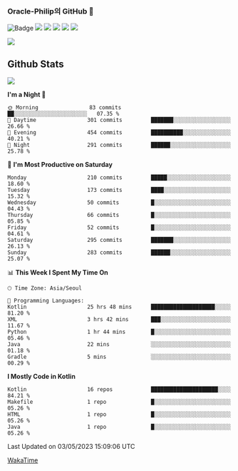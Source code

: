 ### Oracle-Philip의 GitHub 👋

![Badge](http://img.shields.io/badge/-Java-black?style=flat-square)
<img src="https://img.shields.io/badge/ -Kotlin-black?style=flat-square&logo=Kotlin&logoColor=#7F52FF"/></a>
<img src="https://img.shields.io/badge/ -Dart-black?style=flat-square&logo=Dart&logoColor=#0175C2"/></a>
<img src="https://img.shields.io/badge/ -Android-black?style=flat-square&logo=Android&logoColor=#3DDC84"/></a>
<img src="https://img.shields.io/badge/ -Flutter-black?style=flat-square&logo=Flutter&logoColor=#02569B"/></a>
<img src="https://img.shields.io/badge/ -Firebase-black?style=flat-square&logo=Firebase&logoColor=#FFCA28"/></a>

<img src="https://img.shields.io/badge/ -BLE-black?style=flat-square&logo=Bluetooth&logoColor=#0082FC"/></a>

<!--
<img src="https://img.shields.io/badge/ -STM32F103-black?style=flat-square&logo=STMicroelectronics&logoColor=#03234B"/></a>
<img src="https://img.shields.io/badge/ -Qt-black?style=flat-square&logo=Qt&logoColor=#41CD52"/></a>
-->

<!--
![Badge](http://img.shields.io/badge/-Java-black?style=flat-square)
![Badge](http://img.shields.io/badge/-Koltin-black?style=flat-square)
![Badge](http://img.shields.io/badge/-Dart-black?style=flat-square)
![Badge](http://img.shields.io/badge/-Android-black?style=flat-square)
![Badge](http://img.shields.io/badge/-Flutter-black?style=flat-square)
![Badge](http://img.shields.io/badge/-Firebase-black?style=flat-square)
-->

## Github Stats  
<div align="left"><img src="https://github-readme-stats.vercel.app/api?username=Oracle-Philip&show_icons=true&count_private=true&hide_border=true" align="center" /></div>


<!--START_SECTION:waka-->
**I'm a Night 🦉** 

```text
🌞 Morning                83 commits          ██░░░░░░░░░░░░░░░░░░░░░░░   07.35 % 
🌆 Daytime                301 commits         ███████░░░░░░░░░░░░░░░░░░   26.66 % 
🌃 Evening                454 commits         ██████████░░░░░░░░░░░░░░░   40.21 % 
🌙 Night                  291 commits         ██████░░░░░░░░░░░░░░░░░░░   25.78 % 
```
📅 **I'm Most Productive on Saturday** 

```text
Monday                   210 commits         █████░░░░░░░░░░░░░░░░░░░░   18.60 % 
Tuesday                  173 commits         ████░░░░░░░░░░░░░░░░░░░░░   15.32 % 
Wednesday                50 commits          █░░░░░░░░░░░░░░░░░░░░░░░░   04.43 % 
Thursday                 66 commits          █░░░░░░░░░░░░░░░░░░░░░░░░   05.85 % 
Friday                   52 commits          █░░░░░░░░░░░░░░░░░░░░░░░░   04.61 % 
Saturday                 295 commits         ███████░░░░░░░░░░░░░░░░░░   26.13 % 
Sunday                   283 commits         ██████░░░░░░░░░░░░░░░░░░░   25.07 % 
```


📊 **This Week I Spent My Time On** 

```text
🕑︎ Time Zone: Asia/Seoul

💬 Programming Languages: 
Kotlin                   25 hrs 48 mins      ████████████████████░░░░░   81.20 % 
XML                      3 hrs 42 mins       ███░░░░░░░░░░░░░░░░░░░░░░   11.67 % 
Python                   1 hr 44 mins        █░░░░░░░░░░░░░░░░░░░░░░░░   05.46 % 
Java                     22 mins             ░░░░░░░░░░░░░░░░░░░░░░░░░   01.18 % 
Gradle                   5 mins              ░░░░░░░░░░░░░░░░░░░░░░░░░   00.29 % 
```

**I Mostly Code in Kotlin** 

```text
Kotlin                   16 repos            █████████████████████░░░░   84.21 % 
Makefile                 1 repo              █░░░░░░░░░░░░░░░░░░░░░░░░   05.26 % 
HTML                     1 repo              █░░░░░░░░░░░░░░░░░░░░░░░░   05.26 % 
Java                     1 repo              █░░░░░░░░░░░░░░░░░░░░░░░░   05.26 % 
```




 Last Updated on 03/05/2023 15:09:06 UTC
<!--END_SECTION:waka-->


<!--
**Oracle-Philip/Oracle-Philip** is a ✨ _special_ ✨ repository because its `README.md` (this file) appears on your GitHub profile.

Here are some ideas to get you started:

- 🔭 I’m currently working on ...
- 🌱 I’m currently learning ...
- 👯 I’m looking to collaborate on ...
- 🤔 I’m looking for help with ...
- 💬 Ask me about ...
- 📫 How to reach me: ...
- 😄 Pronouns: ...
- ⚡ Fun fact: ...
-->


[WakaTime](https://wakatime.com/dashboard)
